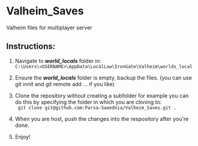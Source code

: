 # Valheim_Saves
Valheim files for multiplayer server

## Instructions:

1. Navigate to ***world_locals*** folder in:  
```C:\Users\<USERNAME>\AppData\LocalLow\IronGate\Valheim\worlds_local```  

2. Ensure the ***world_locals*** folder is empty, backup the files. (you can use git innit and git remote add ... if you like)  

3. Clone the repository without creating a subfolder for example you can do this by specifying the folder in which you are cloning to:  
``` git clone git@github.com:Parsa-Saeednia/Valheim_Saves.git .```

4. When you are host, push the changes into the respository after you're done.

5. Enjoy! 
